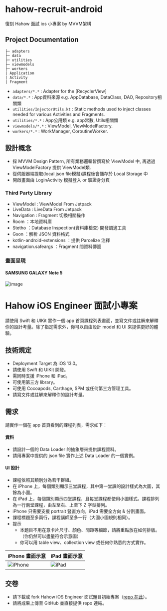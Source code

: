 # hahow-recruit-android
復刻 Hahow 面試 ios 小專案 by MVVM架構


## Project Documentation

    ├─ adapters
    ├─ data
    ├─ utilities
    ├─ viewmodels
    ├─ workers
    | Application
    | Activity
    | Fragment

* `adapters/*.*` : Adapter for the [RecyclerView]
* `data/*.*` : App資料來源 e.g. AppDatabase, DataClass, DAO, Repository相關類
* `utilities/InjectorUtils.kt` : Static methods used to inject classes needed for various Activities and Fragments.
* `utilities/*.*` : App公用類 e.g. app常數, Utils相關類
* `viewmodels/*.*` : ViewModel, ViewModelFactory.
* `workers/*.*` : WorkManager, CoroutineWorker.

## 設計概念

* 採 MVVM Design Pattern, 所有業務邏輯皆撰寫於 ViewModel 中, 再透過 ViewModelFactory 提供 ViewModel類.
* 從伺服器端提取(local json file模擬)課程後會儲存於 Local Storage 中
* 開啟畫面由 LoginActivity 模擬登入 or 驗證身分頁

### Third Party Library 

* ViewModel : ViewModel From Jetpack
* LiveData : LiveData From Jetpack
* Navigation : Fragment 切換相關操作
* Room ：本地資料庫
* Stetho ：Database Inspection(資料庫檢查) 開發調適工具
* Gson ：解析 JSON 資料格式
* kotlin-android-extensions ：提供 Parcelize 注釋
* navigation.safeargs ：Fragment 間資料傳遞


### 畫面呈現

#### SAMSUNG GALAXY Note 5
![image](https://github.com/azrael8576/hahow-recruit-android/blob/master/hahow-recruit-android.gif)



# Hahow iOS Engineer 面試小專案

請使用 Swift 和 UIKit 實作一個 app 首頁課程列表畫面，並寫文件或註解來解釋你的設計考量。除了指定需求外，你可以自由設計 model 和 UI 來提供更好的體驗。

## 技術規定
- Deployment Target 為 iOS 13.0。
- 請使用 Swift 和 UIKit 開發。
- 需同時支援 iPhone 和 iPad。
- 可使用第三方 library。
- 可使用 Cocoapods, Carthage, SPM 或任何第三方管理工具。
- 請寫文件或註解來解釋你的設計考量。

## 需求
請實作一個在 app 首頁看到的課程列表，需求如下：

#### 資料
- 請設計一個的 Data Loader 的抽象層來提供課程資料。
- 請用專案中提供的 json file 實作上述 Data Loader 的一個實例。

#### UI 設計
- 課程依照其類別分為若干群組。
- 在 iPhone 上，每個類別顯示三堂課程，其中第一堂課的設計樣式為大圖，其餘為小圖。
- 在 iPad 上，每個類別顯示四堂課程，且每堂課程都使用小圖樣式。課程排列為一行兩堂課程，由左至右、上至下 Z 字型排列。
- iPhone 只需要支援 portrait 豎直方向，iPad 需要全方向 & 分割畫面。
- 課程標題至多兩行，課程講師至多一行（大圖小圖規則相同）。
- 提示
  - 本題目不用在意卡片尺寸、顏色、間距等細節，請將重點放在如何排版。（你仍然可以盡量符合示意圖）
  - 你可以用 table view、collection view 或任何你熟悉的方式實作。

iPhone 畫面示意 | iPad 畫面示意
--- | ---
![iPhone](https://user-images.githubusercontent.com/4545214/135952573-3db78035-4ddc-4760-8974-89006cbbb608.png) | ![iPad](https://user-images.githubusercontent.com/4545214/135956833-1ede9bcc-f269-47d3-8485-6c493cee8d9c.png)

## 交卷

- 請下載或 fork Hahow iOS Engineer 面試題目初始專案（[repo 在此](https://github.com/hahow/iOS-recruit-project)）。
- 請將成果上傳至 GitHub 並直接提供 repo 連結。
